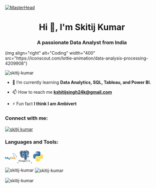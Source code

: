 [![MasterHead](https://www.istockphoto.com/vector/mix-race-businesspeople-traders-analyzing-financial-statistics-data-analysis-gm1310506419-399890946?searchscope=image%2Cfilm)](https://rishavchanda.io)
<h1 align="center">Hi 👋, I'm Skitij Kumar</h1>
<h3 align="center">A passionate Data Analyst from India</h3>
(img align="right" alt="Coding" width="400" src="https://iconscout.com/lottie-animation/data-analysis-processing-4209908")

<p align="left"> <img src="https://komarev.com/ghpvc/?username=skitij-kumar&label=Profile%20views&color=0e75b6&style=flat" alt="skitij-kumar" /> </p>

- 🌱 I’m currently learning **Data Analytics, SQL, Tableau, and Power BI.**

- 📫 How to reach me **kshitijsingh24k@gmail.com**

- ⚡ Fun fact **I think I am Ambivert**

<h3 align="left">Connect with me:</h3>
<p align="left">
<a href="https://linkedin.com/in/skitij kumar" target="blank"><img align="center" src="https://raw.githubusercontent.com/rahuldkjain/github-profile-readme-generator/master/src/images/icons/Social/linked-in-alt.svg" alt="skitij kumar" height="30" width="40" /></a>
</p>

<h3 align="left">Languages and Tools:</h3>
<p align="left"> <a href="https://www.mysql.com/" target="_blank" rel="noreferrer"> <img src="https://raw.githubusercontent.com/devicons/devicon/master/icons/mysql/mysql-original-wordmark.svg" alt="mysql" width="40" height="40"/> </a> <a href="https://www.postgresql.org" target="_blank" rel="noreferrer"> <img src="https://raw.githubusercontent.com/devicons/devicon/master/icons/postgresql/postgresql-original-wordmark.svg" alt="postgresql" width="40" height="40"/> </a> <a href="https://www.python.org" target="_blank" rel="noreferrer"> <img src="https://raw.githubusercontent.com/devicons/devicon/master/icons/python/python-original.svg" alt="python" width="40" height="40"/> </a> </p>

<p><img align="left" src="https://github-readme-stats.vercel.app/api/top-langs?username=skitij-kumar&show_icons=true&locale=en&layout=compact" alt="skitij-kumar" /></p>

<p>&nbsp;<img align="center" src="https://github-readme-stats.vercel.app/api?username=skitij-kumar&show_icons=true&locale=en" alt="skitij-kumar" /></p>

<p><img align="center" src="https://github-readme-streak-stats.herokuapp.com/?user=skitij-kumar&" alt="skitij-kumar" /></p>
